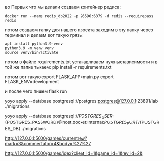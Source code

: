 во Первых что мы делали
создаем контейнер редиса: 

    docker run --name redis_db2022 -p 26596:6379 -d redis --requirepass redis

потом   создаем папку для нашего проекта
заходим в эту папку через терминал и делаем вот такую грязь:

    apt install python3.9-venv
    python3.9 -m venv venv
    source venv/bin/activate

потом в файле requirements.txt устанавливаем нужныезависимости и в той же папке тыкаем:
    pip install -r requirements.txt

потом вот такую 
    export FLASK_APP=main.py
    export FLASK_ENV=development

и после чего пишем 
    flask run

yoyo apply --database postgresql://postgres:postgres@127.0.0.1:23891/lab ./migrations
     
yoyo apply --database postgresql://${POSTGRES_USER}:${POSTGRES_PASSWORD}@host.docker.internal:${POSTGRES_PORT}/${POSTGRES_DB} ./migrations
     
http://127.0.0.1:5000/games/currentrew?mark=3&commentator=4&body=%27%27

http://127.0.0.1:5000/games/idex?client_id=1&game_id=1&rev_id=2&